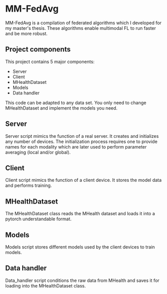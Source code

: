 # MM-FedAvg

MM-FedAvg is a compilation of federated algorithms which I developed for my master's thesis. These algorithms enable multimodal FL to run faster and be more robust.

## Project components
This project contains 5 major components:
- Server
- Client
- MHealthDataset
- Models
- Data handler

This code can be adapted to any data set. You only need to change MHealthDataset and implement the models you need. 

## Server
Server script mimics the function of a real server. It creates and initializes any number of devices. The initialization process requires one to provide names for each modality which are later used to perform parameter averaging (local and/or global).

## Client
Client script mimics the function of a client device. It stores the model data and performs training. 
## MHealthDataset
The MHealthDataset class reads the MHealth dataset and loads it into a pytorch understandable format.
## Models
Models script stores different models used by the client devices to train models.
## Data handler
Data_handler script conditions the raw data from MHealth and saves it for loading into the MHealthDataset class.